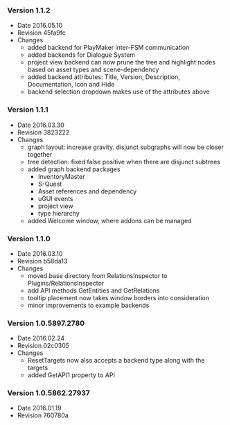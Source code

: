 ### Version 1.1.2
* Date 2016.05.10
* Revision 45fa9fc
* Changes
	* added backend for PlayMaker inter-FSM communication
	* added backends for Dialogue System
	* project view backend can now prune the tree and highlight nodes based on asset types and scene-dependency
	* added backend attributes: Title, Version, Description, Documentation, Icon and Hide
	* backend selection dropdown makes use of the attributes above

### Version 1.1.1
* Date 2016.03.30
* Revision 3823222
* Changes
	* graph layout: increase gravity. disjunct subgraphs will now be closer together
	* tree detection: fixed false positive when there are disjunct subtrees
	* added graph backend packages 
		* InventoryMaster
		* S-Quest
		* Asset references and dependency
		* uGUI events
		* project view
		* type hierarchy
	* added Welcome window, where addons can be managed

### Version 1.1.0 
* Date 2016.03.10
* Revision b58da13
* Changes
	* moved base directory from RelationsInspector to Plugins/RelationsInspector
	* add API methods GetEntities and GetRelations
	* tooltip placement now takes window borders into consideration
	* minor improvements to example backends

### Version 1.0.5897.2780
* Date 2016.02.24
* Revision 02c0305
* Changes
	* ResetTargets now also accepts a backend type along with the targets
	* added GetAPI1 property to API

### Version 1.0.5862.27937
* Date 2016.01.19
* Revision 760780a